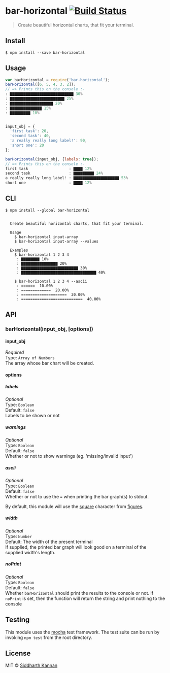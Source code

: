 # bar-horizontal [![Build Status](https://travis-ci.org/icyflame/bar-horizontal.svg?branch=master)](https://travis-ci.org/icyflame/bar-horizontal)

> Create beautiful horizontal charts, that fit your terminal.


## Install

```
$ npm install --save bar-horizontal
```


## Usage

```js
var barHorizontal = require('bar-horizontal');
barHorizontal([6, 5, 4, 3, 2]);
// => Prints this on the console :-
: ▇▇▇▇▇▇▇▇▇▇▇▇▇▇▇▇▇▇▇▇▇▇▇▇▇▇▇▇ 30%
: ▇▇▇▇▇▇▇▇▇▇▇▇▇▇▇▇▇▇▇▇▇▇▇▇ 25%
: ▇▇▇▇▇▇▇▇▇▇▇▇▇▇▇▇▇▇▇ 20%
: ▇▇▇▇▇▇▇▇▇▇▇▇▇▇ 15%
: ▇▇▇▇▇▇▇▇▇ 10%


input_obj = {
  'first task': 20,
  'second task': 40,
  'a really really long label!': 90,
  'short one': 20
};

barHorizontal(input_obj, {labels: true});
// => Prints this on the console :-
first task                  : ▇▇▇▇ 12%
second task                 : ▇▇▇▇▇▇▇▇▇ 24%
a really really long label! : ▇▇▇▇▇▇▇▇▇▇▇▇▇▇▇▇▇▇▇▇ 53%
short one                   : ▇▇▇▇ 12%
```


## CLI

```
$ npm install --global bar-horizontal
```
```

  Create beautiful horizontal charts, that fit your terminal.

  Usage
    $ bar-horizontal input-array
    $ bar-horizontal input-array --values

  Examples
    $ bar-horizontal 1 2 3 4
     : ▇▇▇▇▇▇▇▇ 10%
     : ▇▇▇▇▇▇▇▇▇▇▇▇▇▇▇▇ 20%
     : ▇▇▇▇▇▇▇▇▇▇▇▇▇▇▇▇▇▇▇▇▇▇▇▇▇ 30%
     : ▇▇▇▇▇▇▇▇▇▇▇▇▇▇▇▇▇▇▇▇▇▇▇▇▇▇▇▇▇▇▇▇▇ 40%

    $ bar-horizontal 1 2 3 4 --ascii 
     : ======  10.00%
     : =============  20.00%
     : ====================  30.00%
     : ===========================  40.00%
```


## API

### barHorizontal(input_obj, [options])

#### input_obj

*Required*  
Type: `Array of Numbers`  
The array whose bar chart will be created.

#### options

##### labels

*Optional*  
Type: `Boolean`  
Default: `false`  
Labels to be shown or not

##### warnings

*Optional*  
Type: `Boolean`  
Default: `false`  
Whether or not to show warnings (eg. 'missing/invalid input')

##### ascii

*Optional*  
Type: `Boolean`  
Default: `false`  
Whether or not to use the `=` when printing the bar graph(s) to stdout.

By default, this module will use the
[square](https://github.com/sindresorhus/figures/blob/dfeeb1c1733a9fe6f6b13d25f37c440ba6750c0e/index.js#L10)
character from [figures](https://www.npmjs.com/package/figures).

##### width

*Optional*  
Type: `Number`  
Default: The width of the present terminal  
If supplied, the printed bar graph will look good on a terminal of the supplied
width's length.


##### noPrint

*Optional*  
Type: `Boolean`  
Default: `false`  
Whether `barHorizontal` should print the results to the console or not. If
`noPrint` is set, then the function will return the string and print nothing to
the console

## Testing
This module uses the [mocha](https://mochajs.org/) test framework. The test suite can be run by invoking `npm test` from the root directory.

## License

MIT © [Siddharth Kannan](http://icyflame.github.io)
